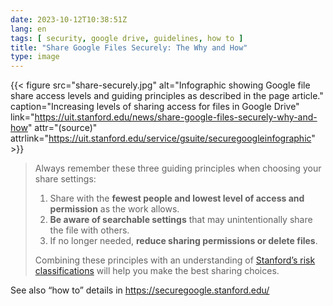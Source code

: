 ```yaml
---
date: 2023-10-12T10:38:51Z
lang: en
tags: [ security, google drive, guidelines, how to ]
title: "Share Google Files Securely: The Why and How"
type: image
---
```


{{< figure src="share-securely.jpg" alt="Infographic showing Google file share access levels and guiding principles as described in the page article." caption="Increasing levels of sharing access for files in Google Drive" link="https://uit.stanford.edu/news/share-google-files-securely-why-and-how" attr="(source)" attrlink="https://uit.stanford.edu/service/gsuite/securegoogleinfographic" >}}

> Always remember these three guiding principles when choosing your share settings:
>
> 1. Share with the **fewest people and lowest level of access and permission** as the work allows. 
> 2. **Be aware of searchable settings** that may unintentionally share the file with others. 
> 3. If no longer needed, **reduce sharing permissions or delete files**.
>
> Combining these principles with an understanding of [Stanford’s risk classifications](https://uit.stanford.edu/guide/riskclassifications) will help you make the best sharing choices.

See also “how to” details in <https://securegoogle.stanford.edu/>

<!-- TODO: Review captions format -->
